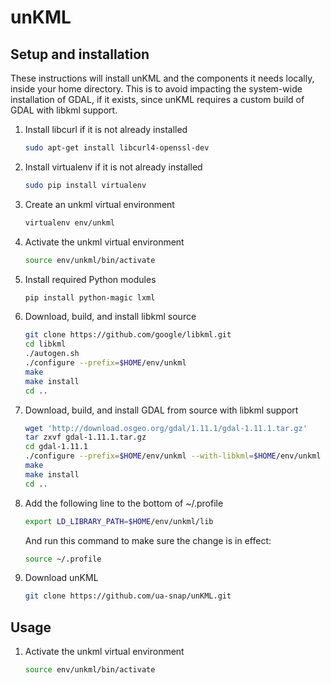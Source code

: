 unKML
=====

## Setup and installation

These instructions will install unKML and the components it needs locally, inside your home directory. This is to avoid impacting the system-wide installation of GDAL, if it exists, since unKML requires a custom build of GDAL with libkml support.

 1. Install libcurl if it is not already installed

    ```bash
    sudo apt-get install libcurl4-openssl-dev
    ```

 1. Install virtualenv if it is not already installed

    ```bash
    sudo pip install virtualenv
    ```

 1. Create an unkml virtual environment

    ```bash
    virtualenv env/unkml
    ```

 1. Activate the unkml virtual environment

    ```bash
    source env/unkml/bin/activate
    ```

 1. Install required Python modules

    ```bash
    pip install python-magic lxml
    ```

 1. Download, build, and install libkml source

    ```bash
    git clone https://github.com/google/libkml.git
    cd libkml
    ./autogen.sh
    ./configure --prefix=$HOME/env/unkml
    make
    make install
    cd ..
    ```

 1. Download, build, and install GDAL from source with libkml support

    ```bash
    wget 'http://download.osgeo.org/gdal/1.11.1/gdal-1.11.1.tar.gz'
    tar zxvf gdal-1.11.1.tar.gz
    cd gdal-1.11.1
    ./configure --prefix=$HOME/env/unkml --with-libkml=$HOME/env/unkml
    make
    make install
    cd ..
    ```

 1. Add the following line to the bottom of ~/.profile

    ```bash
    export LD_LIBRARY_PATH=$HOME/env/unkml/lib
    ```

    And run this command to make sure the change is in effect:

    ```bash
    source ~/.profile
    ```

 1. Download unKML

    ```bash
    git clone https://github.com/ua-snap/unKML.git
    ```

## Usage

 1. Activate the unkml virtual environment

    ```bash
    source env/unkml/bin/activate
    ```
